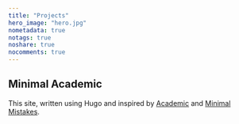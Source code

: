 ```yaml
---
title: "Projects"
hero_image: "hero.jpg"
nometadata: true
notags: true
noshare: true
nocomments: true
---
```


<h2>Minimal Academic</h2>
This site, written using Hugo and inspired by <a href="https://sourcethemes.com/academic/">Academic</a> and <a href="https://mmistakes.github.io/minimal-mistakes/">Minimal Mistakes</a>.